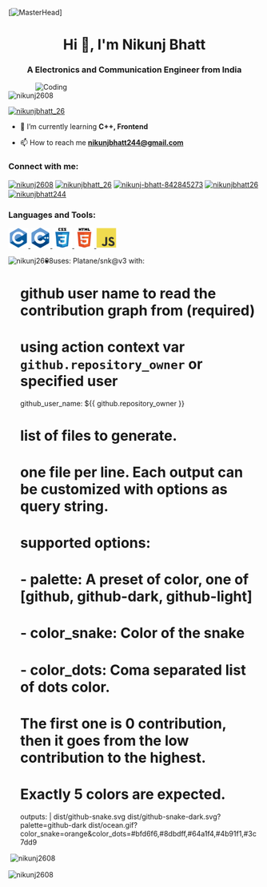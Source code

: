 
[![MasterHead](https://media.tenor.com/GfSX-u7VGM4AAAAC/coding.gif)]
<h1 align="center">Hi 👋, I'm Nikunj Bhatt</h1>
<h3 align="center">A Electronics and Communication Engineer from India</h3>
<img align ="right" alt="Coding" width ="450px" src = "https://imgs.search.brave.com/LvXdykz3anX9eLeolAPRBmcL4dvf1VA9mLQkZCv97xA/rs:fit:860:0:0/g:ce/aHR0cHM6Ly9naWZk/Yi5jb20vaW1hZ2Vz/L2hpZ2gvYW5pbWF0/ZWQtY2hvY2stY29k/aW5nLWM3OGY2ZWxq/MzJzZm9pOHEuZ2lm.gif">
<p align="left"> <img src="https://komarev.com/ghpvc/?username=nikunj2608&label=Profile%20views&color=0e75b6&style=flat" alt="nikunj2608" /> </p>

<p align="left"> <a href="https://twitter.com/nikunjbhatt_26" target="blank"><img src="https://img.shields.io/twitter/follow/nikunjbhatt_26?logo=twitter&style=for-the-badge" alt="nikunjbhatt_26" /></a> </p>

- 🌱 I’m currently learning **C++, Frontend**

- 📫 How to reach me **nikunjbhatt244@gmail.com**

<h3 align="left">Connect with me:</h3>
<p align="left">
<a href="https://dev.to/nikunj2608" target="blank"><img align="center" src="https://raw.githubusercontent.com/rahuldkjain/github-profile-readme-generator/master/src/images/icons/Social/devto.svg" alt="nikunj2608" height="30" width="40" /></a>
<a href="https://twitter.com/nikunjbhatt_26" target="blank"><img align="center" src="https://raw.githubusercontent.com/rahuldkjain/github-profile-readme-generator/master/src/images/icons/Social/twitter.svg" alt="nikunjbhatt_26" height="30" width="40" /></a>
<a href="https://linkedin.com/in/nikunj-bhatt-842845273" target="blank"><img align="center" src="https://raw.githubusercontent.com/rahuldkjain/github-profile-readme-generator/master/src/images/icons/Social/linked-in-alt.svg" alt="nikunj-bhatt-842845273" height="30" width="40" /></a>
<a href="https://www.codechef.com/users/nikunjbhatt26" target="blank"><img align="center" src="https://cdn.jsdelivr.net/npm/simple-icons@3.1.0/icons/codechef.svg" alt="nikunjbhatt26" height="30" width="40" /></a>
<a href="https://www.leetcode.com/nikunjbhatt244" target="blank"><img align="center" src="https://raw.githubusercontent.com/rahuldkjain/github-profile-readme-generator/master/src/images/icons/Social/leet-code.svg" alt="nikunjbhatt244" height="30" width="40" /></a>
</p>

<h3 align="left">Languages and Tools:</h3>
<p align="left"> <a href="https://www.cprogramming.com/" target="_blank" rel="noreferrer"> <img src="https://raw.githubusercontent.com/devicons/devicon/master/icons/c/c-original.svg" alt="c" width="40" height="40"/> </a> <a href="https://www.w3schools.com/cpp/" target="_blank" rel="noreferrer"> <img src="https://raw.githubusercontent.com/devicons/devicon/master/icons/cplusplus/cplusplus-original.svg" alt="cplusplus" width="40" height="40"/> </a> <a href="https://www.w3schools.com/css/" target="_blank" rel="noreferrer"> <img src="https://raw.githubusercontent.com/devicons/devicon/master/icons/css3/css3-original-wordmark.svg" alt="css3" width="40" height="40"/> </a> <a href="https://www.w3.org/html/" target="_blank" rel="noreferrer"> <img src="https://raw.githubusercontent.com/devicons/devicon/master/icons/html5/html5-original-wordmark.svg" alt="html5" width="40" height="40"/> </a> <a href="https://developer.mozilla.org/en-US/docs/Web/JavaScript" target="_blank" rel="noreferrer"> <img src="https://raw.githubusercontent.com/devicons/devicon/master/icons/javascript/javascript-original.svg" alt="javascript" width="40" height="40"/> </a> </p>

<p><img align="left" src="https://github-readme-stats.vercel.app/api/top-langs?username=nikunj2608&show_icons=true&locale=en&layout=compact" alt="nikunj2608" /></p>

- uses: Platane/snk@v3
  with:
    # github user name to read the contribution graph from (**required**)
    # using action context var `github.repository_owner` or specified user
    github_user_name: ${{ github.repository_owner }}

    # list of files to generate.
    # one file per line. Each output can be customized with options as query string.
    #
    #  supported options:
    #  - palette:     A preset of color, one of [github, github-dark, github-light]
    #  - color_snake: Color of the snake
    #  - color_dots:  Coma separated list of dots color.
    #                 The first one is 0 contribution, then it goes from the low contribution to the highest.
    #                 Exactly 5 colors are expected.
    outputs: |
      dist/github-snake.svg
      dist/github-snake-dark.svg?palette=github-dark
      dist/ocean.gif?color_snake=orange&color_dots=#bfd6f6,#8dbdff,#64a1f4,#4b91f1,#3c7dd9

<p>&nbsp;<img align="center" src="https://github-readme-stats.vercel.app/api?username=nikunj2608&show_icons=true&locale=en" alt="nikunj2608" /></p>

<p><img align="center" src="https://github-readme-streak-stats.herokuapp.com/?user=nikunj2608&" alt="nikunj2608" /></p>
